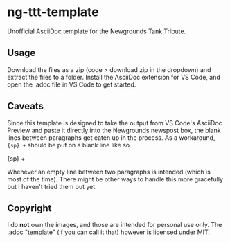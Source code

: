 # ng-ttt-template
Unofficial AsciiDoc template for the Newgrounds Tank Tribute.

## Usage

Download the files as a zip (code > download zip in the dropdown) and extract the files to a folder. Install the AsciiDoc extension for VS Code, and open the .adoc file in VS Code to get started.

## Caveats

Since this template is designed to take the output from VS Code's AsciiDoc Preview and paste it directly into the Newgrounds newspost box, the blank lines between paragraphs get eaten up in the process. As a workaround, `{sp} +` should be put on a blank line like so

{sp} +

Whenever an empty line between two paragraphs is intended (which is most of the time). There might be other ways to handle this more gracefully but I haven't tried them out yet.

## Copyright

I do **not** own the images, and those are intended for personal use only. The .adoc "template" (if you can call it that) however is licensed under MIT.

